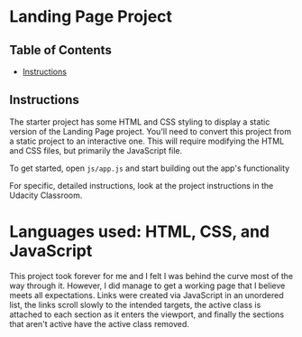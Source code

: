 # Landing Page Project

## Table of Contents

* [Instructions](#instructions)

## Instructions

The starter project has some HTML and CSS styling to display a static version of the Landing Page project. You'll need to convert this project from a static project to an interactive one. This will require modifying the HTML and CSS files, but primarily the JavaScript file.

To get started, open `js/app.js` and start building out the app's functionality

For specific, detailed instructions, look at the project instructions in the Udacity Classroom.


# Languages used:  HTML, CSS, and JavaScript

This project took forever for me and I felt I was behind the curve most of the way through it.  However, I did manage to get a working page that I believe meets all expectations.  Links were created via JavaScript in an unordered list, the links scroll slowly to the intended targets, the active class is attached to each section as it enters the viewport, and finally the sections that aren't active have the active class removed.
